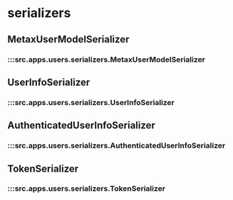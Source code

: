 # serializers

## MetaxUserModelSerializer

### :::src.apps.users.serializers.MetaxUserModelSerializer

## UserInfoSerializer

### :::src.apps.users.serializers.UserInfoSerializer

## AuthenticatedUserInfoSerializer

### :::src.apps.users.serializers.AuthenticatedUserInfoSerializer

## TokenSerializer

### :::src.apps.users.serializers.TokenSerializer

